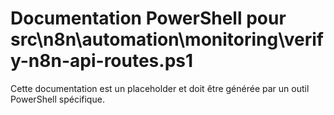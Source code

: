 # Documentation PowerShell pour src\n8n\automation\monitoring\verify-n8n-api-routes.ps1

Cette documentation est un placeholder et doit être générée par un outil PowerShell spécifique.
